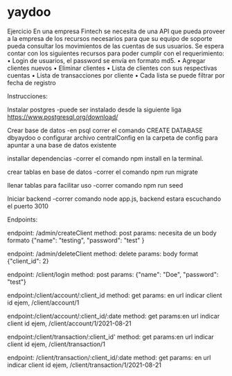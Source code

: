 # yaydoo
Ejercicio
En una empresa Fintech se necesita de una API que pueda proveer a la empresa de los recursos necesarios para que su equipo de soporte pueda consultar los movimientos de las cuentas de sus usuarios.
Se espera contar con los siguientes recursos para poder cumplir con el requerimiento:
•   Login de usuarios, el password se envía en formato md5.
•   Agregar clientes nuevos
•   Eliminar clientes
•   Lista de clientes con sus respectivas cuentas
•   Lista de transacciones por cliente
•   Cada lista se puede filtrar por fecha de registro

Instrucciones:

Instalar postgres
-puede ser instalado desde la siguiente liga https://www.postgresql.org/download/

Crear base de datos
-en psql correr el comando CREATE DATABASE dbyaydoo o configurar archivo centralConfig en la carpeta de config para apuntar a una base de datos existente

installar dependencias
-correr el comando npm install en la terminal.

crear tablas en base de datos
-correr el comando npm run migrate

llenar tablas para facilitar uso
-correr comando npm run seed

Iniciar backend
-correr comando node app.js, backend estara escuchando el puerto 3010

Endpoints:

endpoint: /admin/createClient
method: post
params: necesita de un body formato {"name": "testing", "password": "test" }

endpoint: /admin/deleteClient
method: delete
params: body format {"client_id": 2}

endpoint: /client/login
method: post
params: {"name": "Doe", "password": "test"}

endpoint:/client/account/:client_id
method: get
params: en url indicar client id ejem, /client/account/1

endpoint:/client/account/:client_id/:date
method: get
params:en url indicar client id ejem, /client/account/1/2021-08-21

endpoint:/client/transaction/:client_id'
method: get
params:en url indicar client id ejem, /client/transaction/1

endpoint: /client/transaction/:client_id/:date
method: get
params: en url indicar client id ejem, /client/transaction/1/2021-08-21
